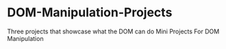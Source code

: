 # DOM-Manipulation-Projects
Three projects that showcase what the DOM can do
Mini Projects For DOM Manipulation
